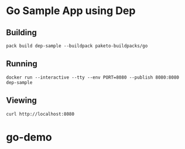 # Go Sample App using Dep

## Building

`pack build dep-sample --buildpack paketo-buildpacks/go`

## Running

`docker run --interactive --tty --env PORT=8080 --publish 8080:8080 dep-sample`

## Viewing

`curl http://localhost:8080`
# go-demo
